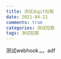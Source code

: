 ```yaml
---
title: 测试从git拉取
date: 2021-04-21
comments: true
categories: 测试拉取
tags: 测试拉取
---
```


测试webhook.。。adf